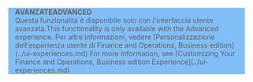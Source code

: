 <blockquote STYLE="background: #81BEF7;border-left:None"><span data-ttu-id="8bf78-101"><b>AVANZATE</b></span><span class="sxs-lookup"><span data-stu-id="8bf78-101"><b>ADVANCED</b></span></span><br /><span data-ttu-id="8bf78-102">Questa funzionalità è disponibile solo con l'interfaccia utente avanzata.</span><span class="sxs-lookup"><span data-stu-id="8bf78-102">This functionality is only available with the Advanced experience.</span></span> <span data-ttu-id="8bf78-103">Per altre informazioni, vedere [Personalizzazione dell'esperienza utente di Finance and Operations, Business edition](../ui-experiences.md) </span><span class="sxs-lookup"><span data-stu-id="8bf78-103">For more information, see [Customizing Your Finance and Operations, Business edition  Experience](../ui-experiences.md) </span></span></blockquote>
